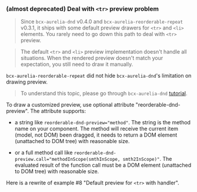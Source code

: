 ### (almost deprecated) Deal with `<tr>` preview problem

> Since `bcx-aurelia-dnd` v0.4.0 and `bcx-aurelia-reorderable-repeat` v0.3.1, it ships with some default preview drawers for `<tr>` and `<li>` elements. You rarely need to go down this path to deal with `<tr>` preview.

> The default `<tr>` and `<li>` preview implementation doesn't handle all situations. When the rendered preview doesn't match your expectation, you still need to draw it manually.

`bcx-aurelia-reorderable-repeat` did not hide `bcx-aurelia-dnd`'s limitation on drawing preview.

> To understand this topic, please go through `bcx-aurelia-dnd` [tutorial](#/overview).

To draw a customized preview, use optional attribute "reorderable-dnd-preview". The attribute supports:

* a string like `reorderable-dnd-preview="method"`. The string is the method name on your component. The method will receive the current item (model, not DOM) been dragged, it needs to return a DOM element (unattached to DOM tree) with reasonable size.

* or a full method call like `reorderable-dnd-preview.call="methodInScope(smthInScope, smth2InScope)"`. The evaluated result of the function call must be a DOM element (unattached to DOM tree) with reasonable size.

Here is a rewrite of example #8 "Default preview for `<tr>` with handler".
